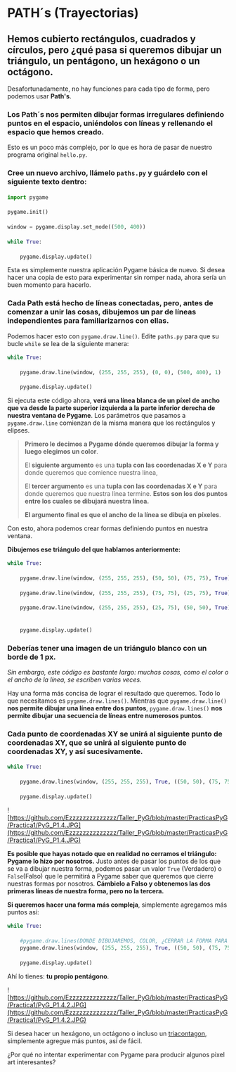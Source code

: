 # PATH´s (Trayectorias) 
## **Hemos cubierto rectángulos, cuadrados y círculos, pero ¿qué pasa si queremos dibujar un triángulo, un pentágono, un hexágono o un octágono.**

Desafortunadamente, no hay funciones para cada tipo de forma, pero podemos usar **Path's**. 

### **Los Path´s nos permiten dibujar formas irregulares definiendo puntos en el espacio, uniéndolos con líneas y rellenando el espacio que hemos creado**.

Esto es un poco más complejo, por lo que es hora de pasar de nuestro programa original `hello.py`. 

### **Cree un nuevo archivo, llámelo `paths.py` y guárdelo con el siguiente texto dentro:**

```python
import pygame 

pygame.init()

window = pygame.display.set_mode((500, 400))

while True:    
    
    pygame.display.update()
```
Esta es simplemente nuestra aplicación Pygame básica de nuevo. Si desea hacer una copia de esto para experimentar sin romper nada, ahora sería un buen momento para hacerlo. 

### Cada **Path** está hecho de líneas conectadas, pero, antes de comenzar a unir las cosas, dibujemos un par de líneas independientes para familiarizarnos con ellas. 

Podemos hacer esto con `pygame.draw.line()`. Edite `paths.py` para que su bucle `while` se lea de la siguiente manera:

```python
while True:    
    
    pygame.draw.line(window, (255, 255, 255), (0, 0), (500, 400), 1)
        
    pygame.display.update()
```
Si ejecuta este código ahora, **verá una línea blanca de un píxel de ancho que va desde la parte superior izquierda a la parte inferior derecha de nuestra ventana de Pygame**. Los parámetros que pasamos a `pygame.draw.line` comienzan de la misma manera que los rectángulos y elipses. 
> **Primero le decimos a Pygame dónde queremos dibujar la forma y luego elegimos un color**. 
> 
> El **siguiente argumento** es una **tupla con las coordenadas X e Y** para donde queremos que comience nuestra línea, 
> 
> El **tercer argumento** es una **tupla con las coordenadas X e Y** para donde queremos que nuestra línea termine. **Estos son los dos puntos entre los cuales se dibujará nuestra línea.**
> 
> **El argumento final es que el ancho de la línea se dibuja en píxeles**.

Con esto, ahora podemos crear formas definiendo puntos en nuestra ventana. 

**Dibujemos ese triángulo del que hablamos anteriormente:**
```python
while True:    
    
    pygame.draw.line(window, (255, 255, 255), (50, 50), (75, 75), True)
    
    pygame.draw.line(window, (255, 255, 255), (75, 75), (25, 75), True)
    
    pygame.draw.line(window, (255, 255, 255), (25, 75), (50, 50), True)
        
    
    pygame.display.update()
```
### Deberías tener una imagen de un triángulo blanco con un borde de 1 px. 

*Sin embargo, este código es bastante largo: muchas cosas, como el color o el ancho de la línea, se escriben varias veces.* 

Hay una forma más concisa de lograr el resultado que queremos. Todo lo que necesitamos es `pygame.draw.lines()`. Mientras que `pygame.draw.line()` **nos permite dibujar una línea entre dos puntos**, `pygame.draw.lines()` **nos permite dibujar una secuencia de líneas entre numerosos puntos**. 

### Cada punto de coordenadas **XY** se unirá al siguiente punto de coordenadas **XY**, que se unirá al siguiente punto de coordenadas **XY**, **y así sucesivamente**.
```python
while True:    
    
    pygame.draw.lines(window, (255, 255, 255), True, ((50, 50), (75, 75), (25, 75)), 1)
        
    pygame.display.update()
```
![https://github.com/Ezzzzzzzzzzzzzz/Taller_PyG/blob/master/PracticasPyG/Practica1/PyG_P1.4.JPG](https://github.com/Ezzzzzzzzzzzzzz/Taller_PyG/blob/master/PracticasPyG/Practica1/PyG_P1.4.JPG)

**Es posible que hayas notado que en realidad no cerramos el triángulo: Pygame lo hizo por nosotros.** Justo antes de pasar los puntos de los que se va a dibujar nuestra forma, podemos pasar un valor `True` (Verdadero) o `False`(Falso) que le permitirá a Pygame saber que queremos que cierre nuestras formas por nosotros. **Cámbielo a Falso y obtenemos las dos primeras líneas de nuestra forma, pero no la tercera.** 

**Si queremos hacer una forma más compleja**, simplemente agregamos más puntos así:

```python
while True:    
    
    #pygame.draw.lines(DONDE DIBUJAREMOS, COLOR, ¿CERRAR LA FORMA PARA NOSOSTROS?, LOS PUNTOS PARA DIBUJAR, ANCHO DE LA LINEA)
    pygame.draw.lines(window, (255, 255, 255), True, ((50, 50), (75, 75), (63, 100), (38, 100), (25, 75)), 1)
        
    pygame.display.update()
```
Ahí lo tienes: **tu propio pentágono**. 

![https://github.com/Ezzzzzzzzzzzzzz/Taller_PyG/blob/master/PracticasPyG/Practica1/PyG_P1.4.2.JPG](https://github.com/Ezzzzzzzzzzzzzz/Taller_PyG/blob/master/PracticasPyG/Practica1/PyG_P1.4.2.JPG)

Si desea hacer un hexágono, un octágono o incluso un [triacontagon](https://en.wikipedia.org/wiki/Triacontagon), simplemente agregue más puntos, así de fácil. 

¿Por qué no intentar experimentar con Pygame para producir algunos pixel art interesantes?
<!--stackedit_data:
eyJoaXN0b3J5IjpbLTEzOTA0NTIxMjcsLTE1NDQ1MzUwODgsLT
EzODU0NDI2ODgsLTY2NzcyMjU1Niw2MDUwOTY2MDAsLTE2MzAx
NTc3NjYsLTQzNzU0MzI3OSwtMTM1ODM3MjE3MCwxNTgzNDE0MT
g4XX0=
-->